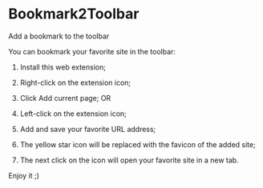 # Bookmark2Toolbar
Add a bookmark to the toolbar

You can bookmark your favorite site in the toolbar:
1. Install this web extension;

2. Right-click on the extension icon;
3. Click Add current page;
OR
2. Left-click on the extension icon;
3. Add and save your favorite URL address;

4. The yellow star icon will be replaced with the favicon of the added site;
5. The next click on the icon will open your favorite site in a new tab.

Enjoy it ;)
